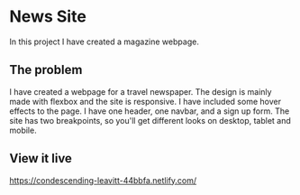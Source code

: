 # News Site
In this project I have created a magazine webpage. 

## The problem
I have created a webpage for a travel newspaper. The design is mainly made with flexbox and the site is responsive. I have included some hover effects to the page. I have one header, one navbar, and a sign up form. The site has two breakpoints, so you'll get different looks on desktop, tablet and mobile. 

## View it live
https://condescending-leavitt-44bbfa.netlify.com/
